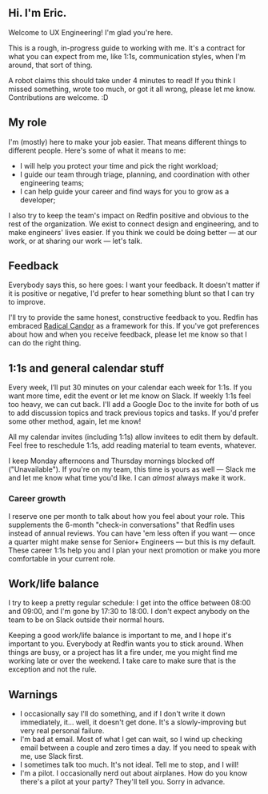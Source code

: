 ## Hi. I'm Eric. 

Welcome to UX Engineering! I'm glad you're here. 

This is a rough, in-progress guide to working with me. It's a contract for what you can expect from me, like 1:1s, communication styles, when I'm around, that sort of thing. 

A robot claims this should take under 4 minutes to read! If you think I missed something, wrote too much, or got it all wrong, please let me know. Contributions are welcome. :D


## My role

I'm (mostly) here to make your job easier. That means different things to different people. Here's some of what it means to me:

- I will help you protect your time and pick the right workload;
- I guide our team through triage, planning, and coordination with other engineering teams;
- I can help guide your career and find ways for you to grow as a developer;

I also try to keep the team's impact on Redfin positive and obvious to the rest of the organization. We exist to connect design and engineering, and to make engineers' lives easier. If you think we could be doing better — at our work, or at sharing our work — let's talk.


## Feedback

Everybody says this, so here goes: I want your feedback. It doesn't matter if it is positive or negative, I'd prefer to hear something blunt so that I can try to improve.

I'll try to provide the same honest, constructive feedback to you. Redfin has embraced [Radical Candor][RC] as a framework for this. If you've got preferences about how and when you receive feedback, please let me know so that I can do the right thing.


## 1:1s and general calendar stuff

Every week, I’ll put 30 minutes on your calendar each week for 1:1s. If you want more time, edit the event or let me know on Slack. If weekly 1:1s feel too heavy, we can cut back. I'll add a Google Doc to the invite for both of us to add discussion topics and track previous topics and tasks. If you'd prefer some other method, again, let me know!

All my calendar invites (including 1:1s) allow invitees to edit them by default. Feel free to reschedule 1:1s, add reading material to team events, whatever.  

I keep Monday afternoons and Thursday mornings blocked off ("Unavailable"). If you're on my team, this time is yours as well — Slack me and let me know what time you'd like. I can _almost_ always make it work.


### Career growth

I reserve one per month to talk about how you feel about your role. This supplements the 6-month "check-in conversations" that Redfin uses instead of annual reviews. You can have 'em less often if you want — once a quarter might make sense for Senior+ Engineers — but this is my default. These career 1:1s help you and I plan your next promotion or make you more comfortable in your current role.


## Work/life balance

I try to keep a pretty regular schedule: I get into the office between 08:00 and 09:00, and I'm gone by 17:30 to 18:00. I don't  expect anybody on the team to be on Slack outside their normal hours.

Keeping a good work/life balance is important to me, and I hope it's important to you. Everybody at Redfin wants you to stick around. When things are busy, or a project has lit a fire under, me you might find me working late or over the weekend. I take care to make sure that is the exception and not the rule.


## Warnings

- I occasionally say I'll do something, and if I don't write it down immediately, it... well, it doesn't get done. It's a slowly-improving but very real personal failure.
- I'm bad at email. Most of what I get can wait, so I wind up checking email between a couple and zero times a day. If you need to speak with me, use Slack first.
- I sometimes talk too much. It's not ideal. Tell me to stop, and I will!
- I'm a pilot. I occasionally nerd out about airplanes. How do you know there's a pilot at your party? They'll tell you. Sorry in advance.


[RC]: https://www.radicalcandor.com/about-radical-candor/